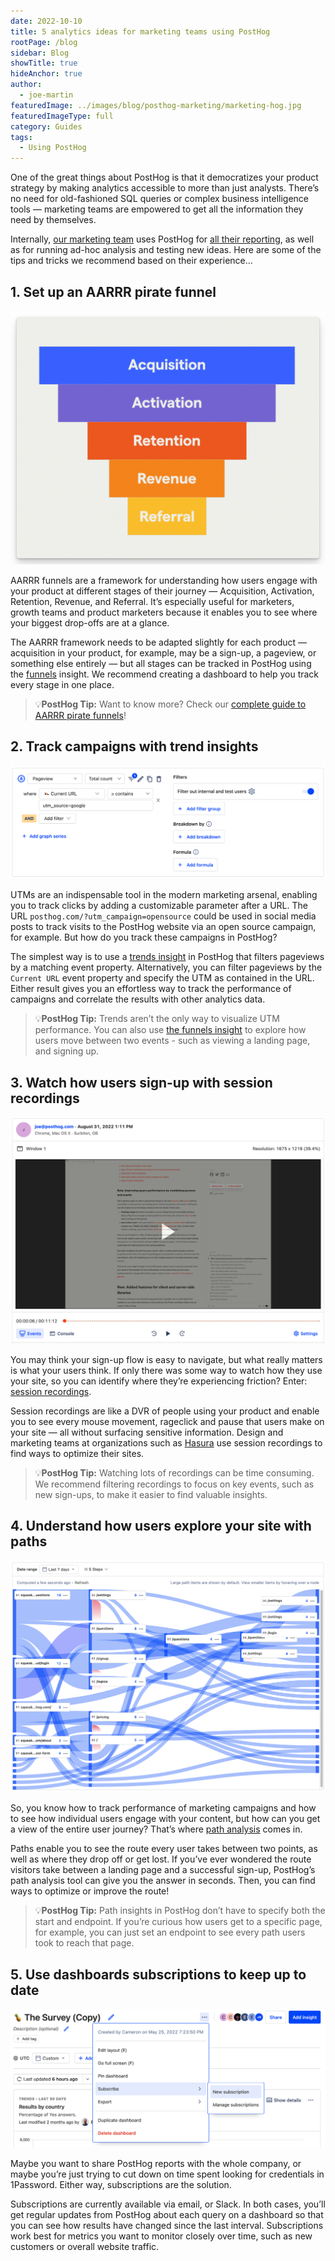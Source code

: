 ```yaml
---
date: 2022-10-10
title: 5 analytics ideas for marketing teams using PostHog
rootPage: /blog
sidebar: Blog
showTitle: true
hideAnchor: true
author:
  - joe-martin
featuredImage: ../images/blog/posthog-marketing/marketing-hog.jpg
featuredImageType: full
category: Guides
tags:
  - Using PostHog
---
```


One of the great things about PostHog is that it democratizes your product strategy by making analytics accessible to more than just analysts. There’s no need for old-fashioned SQL queries or complex business intelligence tools — marketing teams are empowered to get all the information they need by themselves. 

Internally, [our marketing team](/handbook/people/team-structure/marketing) uses PostHog for [all their reporting](/blog/posthog-marketing), as well as for running ad-hoc analysis and testing new ideas. Here are some of the tips and tricks we recommend based on their experience...

## 1. Set up an AARRR pirate funnel
![AARRR pirate metrics](../images/blog/using-posthog/aarrr.png)

AARRR funnels are a framework for understanding how users engage with your product at different stages of their journey — Acquisition, Activation, Retention, Revenue, and Referral. It’s especially useful for marketers, growth teams and product marketers because it enables you to see where your biggest drop-offs are at a glance. 

The AARRR framework needs to be adapted slightly for each product — acquisition in your product, for example, may be a sign-up, a pageview, or something else entirely — but all stages can be tracked in PostHog using the [funnels](/manual/funnels) insight. We recommend creating a dashboard to help you track every stage in one place. 

> 💡**PostHog Tip:** Want to know more? Check our [complete guide to AARRR pirate funnels](/blog/aarrr-pirate-funnel)!

## 2. Track campaigns with trend insights
![how to track utms in posthog](../images/blog/activation-checklist-images/utm-tracking-in-posthog.png)

UTMs are an indispensable tool in the modern marketing arsenal, enabling you to track clicks by adding a customizable parameter after a URL. The URL `posthog.com/?utm_campaign=opensource` could be used in social media posts to track visits to the PostHog website via an open source campaign, for example. But how do you track these campaigns in PostHog?

The simplest way is to use a [trends insight](/manual/trends) in PostHog that filters pageviews by a matching event property. Alternatively, you can filter pageviews by the `Current URL` event property and specify the UTM as contained in the URL. Either result gives you an effortless way to track the performance of campaigns and correlate the results with other analytics data. 

> 💡**PostHog Tip:** Trends aren’t the only way to visualize UTM performance. You can also use [the funnels insight](/manual/funnels) to explore how users move between two events - such as viewing a landing page, and signing up. 

## 3. Watch how users sign-up with session recordings
![session recordings in posthog](../images/blog/activation-checklist-images/session-recording-posthog.png)

You may think your sign-up flow is easy to navigate, but what really matters is what your users think. If only there was some way to watch how they use your site, so you can identify where they’re experiencing friction? Enter: [session recordings](/manual/recordings).

Session recordings are like a DVR of people using your product and enable you to see every mouse movement, rageclick and pause that users make on your site — all without surfacing sensitive information. Design and marketing teams at organizations such as [Hasura](/customers/hasura) use session recordings to find ways to optimize their sites. 

> 💡**PostHog Tip:** Watching lots of recordings can be time consuming. We recommend filtering recordings to focus on key events, such as new sign-ups, to make it easier to find valuable insights. 

## 4. Understand how users explore your site with paths
![session recordings in posthog](../images/blog/activation-checklist-images/paths-in-posthog.png)

So, you know how to track performance of marketing campaigns and how to see how individual users engage with your content, but how can you get a view of the entire user journey? That’s where [path analysis](/manual/paths) comes in. 

Paths enable you to see the route every user takes between two points, as well as where they drop off or get lost. If you’ve ever wondered the route visitors take between a landing page and a successful sign-up, PostHog’s path analysis tool can give you the answer in seconds. Then, you can find ways to optimize or improve the route!

> 💡**PostHog Tip:** Path insights in PostHog don’t have to specify both the start and endpoint. If you’re curious how users get to a specific page, for example, you can just set an endpoint to see every path users took to reach that page. 

## 5. Use dashboards subscriptions to keep up to date
![dashboard subscriptions in posthog](../images/blog/activation-checklist-images/subscribe-in-posthog.png)

Maybe you want to share PostHog reports with the whole company, or maybe you’re just trying to cut down on time spent looking for credentials in 1Password. Either way, subscriptions are the solution. 

Subscriptions are currently available via email, or Slack. In both cases, you’ll get regular updates from PostHog about each query on a dashboard so that you can see how results have changed since the last interval. Subscriptions work best for metrics you want to monitor closely over time, such as new customers or overall website traffic. 
